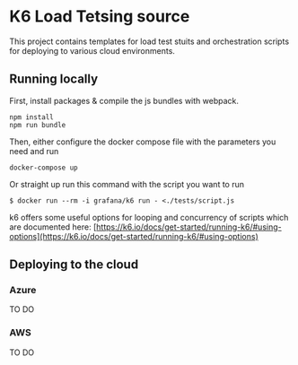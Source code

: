 # K6 Load Tetsing source

This project contains templates for load test stuits and orchestration scripts for deploying to various cloud environments.

## Running locally

First, install packages & compile the js bundles with webpack.
```
npm install
npm run bundle
```
Then, either configure the docker compose file with the parameters you need and run 
```
docker-compose up
```
Or straight up run this command with the script you want to run
```
$ docker run --rm -i grafana/k6 run - <./tests/script.js
```

k6 offers some useful options for looping and concurrency of scripts which are documented here: [https://k6.io/docs/get-started/running-k6/#using-options](https://k6.io/docs/get-started/running-k6/#using-options)

## Deploying to the cloud
### Azure

TO DO

### AWS

TO DO